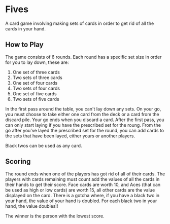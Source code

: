 # Fives

A card game involving making sets of cards in order to get rid of all the cards in your hand.

## How to Play

The game consists of 6 rounds. Each round has a specific set size in order for you to lay down, these are:

1. One set of three cards
2. Two sets of three cards
3. One set of four cards
4. Two sets of four cards
5. One set of five cards
6. Two sets of five cards

In the first pass around the table, you can't lay down any sets. On your go, you must choose to take either one card from the deck or a card from the discard pile. Your go ends when you discard a card. After the first pass, you can only start laying if you have the prescribed set for the roung. From the go after you've layed the prescribed set for the round, you can add cards to the sets that have been layed, either yours or another players.

Black twos can be used as any card.

## Scoring

The round ends when one of the players has got rid of all of their cards. The players with cards remaining must count add the values of all the cards in their hands to get their score. Face cards are worth 10, and Aces (that can be used as high or low cards) are worth 15, all other cards are the value displayed on the card. There is a gotcha where, if you have a black two in your hand, the value of your hand is doubled. For each black two in your hand, the value doubles!!

The winner is the person with the lowest score.
